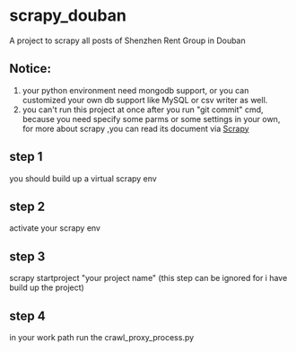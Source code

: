 # scrapy_douban
 A project to scrapy all posts of  Shenzhen Rent Group  in Douban


## Notice:
1. your python environment need mongodb support, or you can customized your own db support like MySQL or csv writer as well.
2. you can't run this project at once  after you run "git commit" cmd,  because you need specify some parms or some settings in 
your own,  for more about scrapy ,you can read its document via [Scrapy](https://docs.scrapy.org/en/latest/)
## step 1
you should build up a virtual scrapy env

## step 2 
activate your scrapy env

## step 3
scrapy startproject "your project name" (this step can be ignored for i have build up the project)

## step 4
in your work path run the crawl_proxy_process.py


